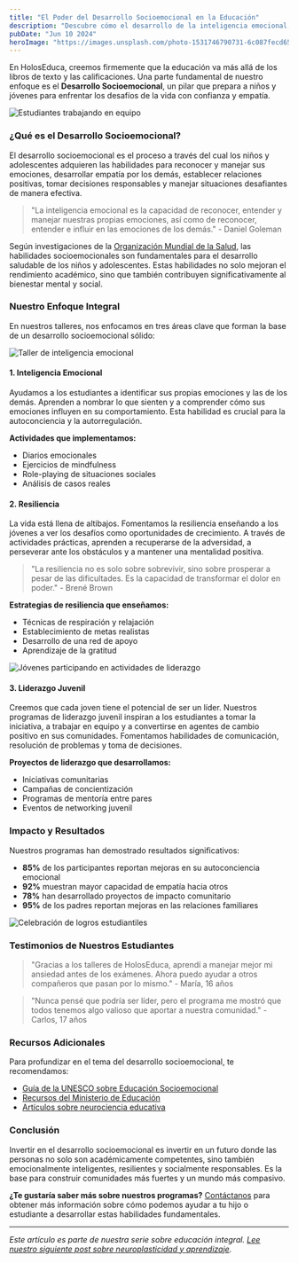 ```yaml
---
title: "El Poder del Desarrollo Socioemocional en la Educación"
description: "Descubre cómo el desarrollo de la inteligencia emocional, la resiliencia y el liderazgo puede transformar la vida de los jóvenes."
pubDate: "Jun 10 2024"
heroImage: "https://images.unsplash.com/photo-1531746790731-6c087fecd65a?q=80&w=2148&auto=format&fit=crop"
---
```


En HolosEduca, creemos firmemente que la educación va más allá de los libros de texto y las calificaciones. Una parte fundamental de nuestro enfoque es el **Desarrollo Socioemocional**, un pilar que prepara a niños y jóvenes para enfrentar los desafíos de la vida con confianza y empatía.

![Estudiantes trabajando en equipo](https://images.unsplash.com/photo-1522202176988-66273c2fd55f?q=80&w=2071&auto=format&fit=crop)

### ¿Qué es el Desarrollo Socioemocional?

El desarrollo socioemocional es el proceso a través del cual los niños y adolescentes adquieren las habilidades para reconocer y manejar sus emociones, desarrollar empatía por los demás, establecer relaciones positivas, tomar decisiones responsables y manejar situaciones desafiantes de manera efectiva.

> "La inteligencia emocional es la capacidad de reconocer, entender y manejar nuestras propias emociones, así como de reconocer, entender e influir en las emociones de los demás." - Daniel Goleman

Según investigaciones de la [Organización Mundial de la Salud](https://www.who.int/es), las habilidades socioemocionales son fundamentales para el desarrollo saludable de los niños y adolescentes. Estas habilidades no solo mejoran el rendimiento académico, sino que también contribuyen significativamente al bienestar mental y social.

### Nuestro Enfoque Integral

En nuestros talleres, nos enfocamos en tres áreas clave que forman la base de un desarrollo socioemocional sólido:

![Taller de inteligencia emocional](https://images.unsplash.com/photo-1571260899304-425eee4c7efc?q=80&w=2070&auto=format&fit=crop)

#### 1. Inteligencia Emocional

Ayudamos a los estudiantes a identificar sus propias emociones y las de los demás. Aprenden a nombrar lo que sienten y a comprender cómo sus emociones influyen en su comportamiento. Esta habilidad es crucial para la autoconciencia y la autorregulación.

**Actividades que implementamos:**
- Diarios emocionales
- Ejercicios de mindfulness
- Role-playing de situaciones sociales
- Análisis de casos reales

#### 2. Resiliencia

La vida está llena de altibajos. Fomentamos la resiliencia enseñando a los jóvenes a ver los desafíos como oportunidades de crecimiento. A través de actividades prácticas, aprenden a recuperarse de la adversidad, a perseverar ante los obstáculos y a mantener una mentalidad positiva.

> "La resiliencia no es solo sobre sobrevivir, sino sobre prosperar a pesar de las dificultades. Es la capacidad de transformar el dolor en poder." - Brené Brown

**Estrategias de resiliencia que enseñamos:**
- Técnicas de respiración y relajación
- Establecimiento de metas realistas
- Desarrollo de una red de apoyo
- Aprendizaje de la gratitud

![Jóvenes participando en actividades de liderazgo](https://images.unsplash.com/photo-1517486808906-6ca8b3f04846?q=80&w=2070&auto=format&fit=crop)

#### 3. Liderazgo Juvenil

Creemos que cada joven tiene el potencial de ser un líder. Nuestros programas de liderazgo juvenil inspiran a los estudiantes a tomar la iniciativa, a trabajar en equipo y a convertirse en agentes de cambio positivo en sus comunidades. Fomentamos habilidades de comunicación, resolución de problemas y toma de decisiones.

**Proyectos de liderazgo que desarrollamos:**
- Iniciativas comunitarias
- Campañas de concientización
- Programas de mentoría entre pares
- Eventos de networking juvenil

### Impacto y Resultados

Nuestros programas han demostrado resultados significativos:

- **85%** de los participantes reportan mejoras en su autoconciencia emocional
- **92%** muestran mayor capacidad de empatía hacia otros
- **78%** han desarrollado proyectos de impacto comunitario
- **95%** de los padres reportan mejoras en las relaciones familiares

![Celebración de logros estudiantiles](https://images.unsplash.com/photo-1524178232363-1fb2b075b655?q=80&w=2070&auto=format&fit=crop)

### Testimonios de Nuestros Estudiantes

> "Gracias a los talleres de HolosEduca, aprendí a manejar mejor mi ansiedad antes de los exámenes. Ahora puedo ayudar a otros compañeros que pasan por lo mismo." - María, 16 años

> "Nunca pensé que podría ser líder, pero el programa me mostró que todos tenemos algo valioso que aportar a nuestra comunidad." - Carlos, 17 años

### Recursos Adicionales

Para profundizar en el tema del desarrollo socioemocional, te recomendamos:

- [Guía de la UNESCO sobre Educación Socioemocional](https://unesdoc.unesco.org/)
- [Recursos del Ministerio de Educación](https://www.mineducacion.gov.co/)
- [Artículos sobre neurociencia educativa](https://www.education.gov/)

### Conclusión

Invertir en el desarrollo socioemocional es invertir en un futuro donde las personas no solo son académicamente competentes, sino también emocionalmente inteligentes, resilientes y socialmente responsables. Es la base para construir comunidades más fuertes y un mundo más compasivo.

**¿Te gustaría saber más sobre nuestros programas?** [Contáctanos](/contact) para obtener más información sobre cómo podemos ayudar a tu hijo o estudiante a desarrollar estas habilidades fundamentales.

---

*Este artículo es parte de nuestra serie sobre educación integral. [Lee nuestro siguiente post sobre neuroplasticidad y aprendizaje](/blog/second-post).*
